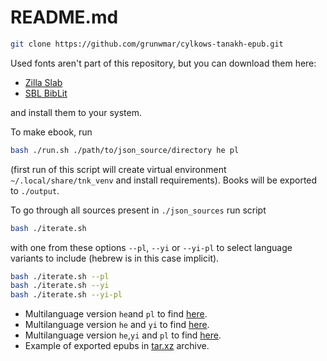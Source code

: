 # README.md

```sh
git clone https://github.com/grunwmar/cylkows-tanakh-epub.git
```

Used fonts aren't part of this repository, but you can download them here:
* [Zilla Slab](https://fonts.google.com/specimen/Zilla+Slab?query=zilla)
* [SBL BibLit](https://www.sbl-site.org/educational/BiblicalFonts_SBLBibLit.aspx)

and install them to your system.

To make ebook, run 
```bash
bash ./run.sh ./path/to/json_source/directory he pl
```
(first run of this script will create virtual environment `~/.local/share/tnk_venv` and install requirements).  Books will be exported to
`./output`. 

To go through all sources present in `./json_sources` run script
```bash
bash ./iterate.sh
```
with one from these options `--pl`, `--yi` or `--yi-pl` to select language variants to include (hebrew is in this case implicit).

```bash
bash ./iterate.sh --pl
bash ./iterate.sh --yi
bash ./iterate.sh --yi-pl
```


* Multilanguage version `he`and `pl` to find [here](https://github.com/grunwmar/cylkows-tanakh-epub/tree/main/output/he-pl).
* Multilanguage version `he` and `yi` to find [here](https://github.com/grunwmar/cylkows-tanakh-epub/tree/main/output/he-yi).
* Multilanguage version `he`,`yi` and `pl` to find [here](https://github.com/grunwmar/cylkows-tanakh-epub/tree/main/output/he-yi-pl).
* Example of exported epubs in [tar.xz](https://github.com/grunwmar/cylkows-tanakh-epub/raw/main/output/tanakh_incomplete_%5BPL%5D_epub.tar.xz) archive.
